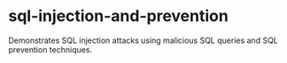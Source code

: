 # sql-injection-and-prevention
Demonstrates SQL injection attacks using malicious SQL queries and SQL prevention techniques.
